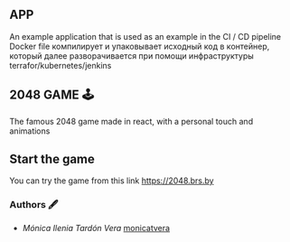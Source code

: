 ## APP

An example application that is used as an example in the CI / CD pipeline
Docker file компилирует и упаковывает исходный код в контейнер, который далее разворачивается при помощи инфраструктуры terrafor/kubernetes/jenkins

## 2048 GAME 🕹

The famous 2048 game made in react, with a personal touch and animations

## Start the game

You can try the game from this link
https://2048.brs.by

### Authors 🖋

- _Mónica Ilenia Tardón Vera_ [monicatvera](https://github.com/monicatvera)
